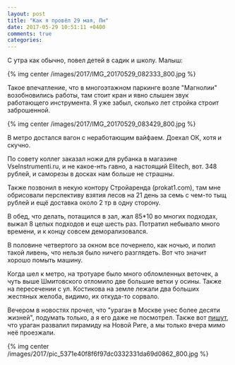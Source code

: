 ```yaml
---
layout: post
title: "Как я провёл 29 мая, Пн"
date: 2017-05-29 10:51:11 +0400
comments: true
categories: 
---
```

С утра как обычно, повел детей в садик и школу. Малыш: 

{% img center /images/2017/IMG_20170529_082333_800.jpg %}

Такое впечатление, что в многоэтажном паркинге возле "Магнолии" возобновились работы, там стоит кран и явно слышен звук работающего инструмента. Я уже забыл, сколько лет стройка строит заброшенной.

{% img center /images/2017/IMG_20170529_083429_800.jpg %}

В метро достался вагон с неработающим вайфаем. Доехал ОК, хотя и скучно.

По совету коллег заказал ножи для рубанка в магазине VseInstrumenti.ru, и не какое-нть гавно, а настоящий Elitech, вот. 348 рублей, и саморезы в досках нам больше не страшны.

Также позвонил в некую контору Стройаренда (prokat1.com), там мне обрисовали перспективу взятия лесов на 21 день за семь с чем-то тыщ рублей и ещё доставка около 2 тр в одну сторону. 

В обед, что делать, потащился в зал, жал 85\*10 во многих подходах, выжал 8 целых подходов и еще шесть раз. Потратил небывало много времени, и к концу совсем деморализовался.

В половине четвертого за окном все почернело, как ночью, и полил такой ливень, что нельзя было ничего разглядеть. Вот что значит хорошо помыть машину.

Когда шел к метро, на тротуаре было много обломленных веточек, а чуть выше Шмитовского отломило две большие ветки у осины. Также на пересечении с ул. Костикова на земле лежали два больших жестяных желоба, видимо, их откуда-то сорвало.

Вечером в новостях прочел, что "ураган в Москве унес более десяти жизней", подумать только, а я его даже не посмотрел. Также вот [пишут](https://www.instagram.com/p/BUrbX7ZFHQW/), что ураган развалил пирамиду на Новой Риге, а мы только вчера мимо неё проезжали.

{% img center /images/2017/pic_5371e40f8f6f97dc0332331da69d0862_800.jpg %}
